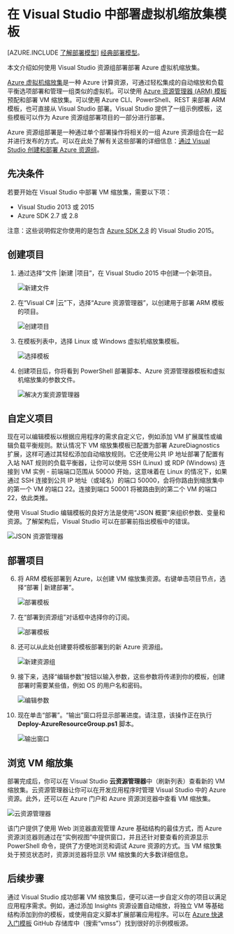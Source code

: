 <properties
	pageTitle="在 Visual Studio 中部署虚拟机缩放集模板 | Microsoft Azure"
	description="如何使用 Visual Studio 资源组部署部署虚拟机缩放集"
	services="virtual-machines"
	documentationCenter=""
	authors="gbowerman"
	manager="timlt"
	editor=""
	tags="azure-resource-manager"/>

<tags
	ms.service="virtual-machines"
	ms.date="12/11/2015"
	wacn.date=""/>

# 在 Visual Studio 中部署虚拟机缩放集模板
[AZURE.INCLUDE [了解部署模型](../includes/learn-about-deployment-models-rm-include.md)] [经典部署模型](/documentation/articles/virtual-machines-create-windows-powershell-service-manager)。

本文介绍如何使用 Visual Studio 资源组部署部署 Azure 虚拟机缩放集。


[Azure 虚拟机缩放集](azure.microsoft.com/blog/azure-vm-scale-sets-public-preview/)是一种 Azure 计算资源，可通过轻松集成的自动缩放和负载平衡选项部署和管理一组类似的虚拟机。可以使用 [Azure 资源管理器 (ARM) 模板](https://github.com/Azure/azure-quickstart-templates)预配和部署 VM 缩放集。可以使用 Azure CLI、PowerShell、REST 来部署 ARM 模板，也可直接从 Visual Studio 部署。Visual Studio 提供了一组示例模板，这些模板可以作为 Azure 资源组部署项目的一部分进行部署。

Azure 资源组部署是一种通过单个部署操作将相关的一组 Azure 资源组合在一起并进行发布的方式。可以在此处了解有关这些部署的详细信息：[通过 Visual Studio 创建和部署 Azure 资源组](/documentation/articles/vs-azure-tools-resource-groups-deployment-projects-create-deploy/)。

## 先决条件

若要开始在 Visual Studio 中部署 VM 缩放集，需要以下项：

- Visual Studio 2013 或 2015
- Azure SDK 2.7 或 2.8

注意：这些说明假定你使用的是包含 [Azure SDK 2.8](https://azure.microsoft.com/blog/announcing-the-azure-sdk-2-8-for-net/) 的 Visual Studio 2015。

## 创建项目

1. 通过选择“文件 |新建 |项目”，在 Visual Studio 2015 中创建一个新项目。

	![新建文件][file_new]

2. 在“Visual C# |云”下，选择“Azure 资源管理器”，以创建用于部署 ARM 模板的项目。

	![创建项目][create_project]

3.  在模板列表中，选择 Linux 或 Windows 虚拟机缩放集模板。

	![选择模板][select_Template]

4. 创建项目后，你将看到 PowerShell 部署脚本、Azure 资源管理器模板和虚拟机缩放集的参数文件。

	![解决方案资源管理器][solution_explorer]

## 自定义项目

现在可以编辑模板以根据应用程序的需求自定义它，例如添加 VM 扩展属性或编辑负载平衡规则。默认情况下 VM 缩放集模板已配置为部署 AzureDiagnostics 扩展，这样可通过其轻松添加自动缩放规则。它还使用公共 IP 地址部署了配置有入站 NAT 规则的负载平衡器，让你可以使用 SSH (Linux) 或 RDP (Windows) 连接到 VM 实例 - 前端端口范围从 50000 开始，这意味着在 Linux 的情况下，如果通过 SSH 连接到公共 IP 地址（或域名）的端口 50000，会将你路由到缩放集中的第一个 VM 的端口 22。连接到端口 50001 将被路由到的第二个 VM 的端口 22，依此类推。

 使用 Visual Studio 编辑模板的良好方法是使用“JSON 概要”来组织参数、变量和资源。了解架构后，Visual Studio 可以在部署前指出模板中的错误。

![JSON 资源管理器][json_explorer]

## 部署项目

6. 将 ARM 模板部署到 Azure，以创建 VM 缩放集资源。右键单击项目节点，选择“部署 | 新建部署”。

	![部署模板][5deploy_Template]

7. 在“部署到资源组”对话框中选择你的订阅。

	![部署模板][6deploy_Template]

8. 还可以从此处创建要将模板部署到的新 Azure 资源组。

	![新建资源组][new_resource]

9. 接下来，选择“编辑参数”按钮以输入参数，这些参数将传递到你的模板，创建部署时需要某些值，例如 OS 的用户名和密码。

	![编辑参数][edit_parameters]

10. 现在单击“部署”。“输出”窗口将显示部署进度。请注意，该操作正在执行 **Deploy-AzureResourceGroup.ps1** 脚本。

	![输出窗口][output_window]

## 浏览 VM 缩放集

部署完成后，你可以在 Visual Studio **云资源管理器**中（刷新列表）查看新的 VM 缩放集。云资源管理器让你可以在开发应用程序时管理 Visual Studio 中的 Azure 资源。此外，还可以在 Azure 门户和 Azure 资源浏览器中查看 VM 缩放集。

![云资源管理器][cloud_explorer]

 该门户提供了使用 Web 浏览器直观管理 Azure 基础结构的最佳方式，而 Azure 资源浏览器则通过在“实例视图”中提供窗口，并且还针对要查看的资源显示 PowerShell 命令，提供了方便地浏览和调试 Azure 资源的方式。当 VM 缩放集处于预览状态时，资源浏览器将显示 VM 缩放集的大多数详细信息。

## 后续步骤

通过 Visual Studio 成功部署 VM 缩放集后，便可以进一步自定义你的项目以满足应用程序需求。例如，通过添加 Insights 资源设置自动缩放，将独立 VM 等基础结构添加到你的模板，或使用自定义脚本扩展部署应用程序。可以在 [Azure 快速入门模板](https://github.com/Azure/azure-quickstart-templates) GitHub 存储库中（搜索“vmss”）找到很好的示例模板源。

[file_new]: ./media/virtual-machines-vmss-vstemplates/1-FileNew.png
[create_project]: ./media/virtual-machines-vmss-vstemplates/2-CreateProject.png
[select_Template]: ./media/virtual-machines-vmss-vstemplates/3b-SelectTemplateLin.png
[solution_explorer]: ./media/virtual-machines-vmss-vstemplates/4-SolutionExplorer.png
[json_explorer]: ./media/virtual-machines-vmss-vstemplates/10-JsonExplorer.png
[5deploy_Template]: ./media/virtual-machines-vmss-vstemplates/5-DeployTemplate.png
[6deploy_Template]: ./media/virtual-machines-vmss-vstemplates/6-DeployTemplate.png
[new_resource]: ./media/virtual-machines-vmss-vstemplates/7-NewResourceGroup.png
[edit_parameters]: ./media/virtual-machines-vmss-vstemplates/8-EditParameter.png
[output_window]: ./media/virtual-machines-vmss-vstemplates/9-Output.png
[cloud_explorer]: ./media/virtual-machines-vmss-vstemplates/12-CloudExplorer.png

<!---HONumber=Mooncake_0104_2016-->